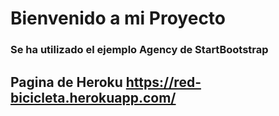 # Bienvenido a mi Proyecto

### Se ha utilizado el ejemplo Agency de StartBootstrap


## Pagina de Heroku https://red-bicicleta.herokuapp.com/